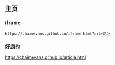 ## 主页
### iframe
```
https://chaimevans.github.io/iframe.html?url=网址
```
### 好康的
<https://chaimevans.github.io/article.html>

